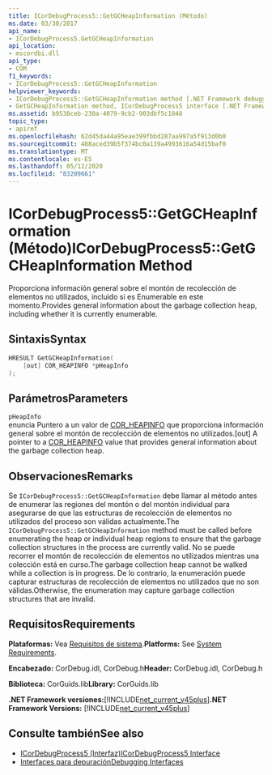 ```yaml
---
title: ICorDebugProcess5::GetGCHeapInformation (Método)
ms.date: 03/30/2017
api_name:
- ICorDebugProcess5.GetGCHeapInformation
api_location:
- mscordbi.dll
api_type:
- COM
f1_keywords:
- ICorDebugProcess5::GetGCHeapInformation
helpviewer_keywords:
- ICorDebugProcess5::GetGCHeapInformation method [.NET Framework debugging]
- GetGCHeapInformation method, ICorDebugProcess5 interface [.NET Framework debugging]
ms.assetid: b9538ceb-230a-4079-9cb2-903dbf5c1848
topic_type:
- apiref
ms.openlocfilehash: 62d45da44a95eae399fbbd287aa997a5f913d0b0
ms.sourcegitcommit: 488aced39b5f374bc0a139a4993616a54d15baf0
ms.translationtype: MT
ms.contentlocale: es-ES
ms.lasthandoff: 05/12/2020
ms.locfileid: "83209661"
---
```

# <a name="icordebugprocess5getgcheapinformation-method"></a><span data-ttu-id="a41e4-102">ICorDebugProcess5::GetGCHeapInformation (Método)</span><span class="sxs-lookup"><span data-stu-id="a41e4-102">ICorDebugProcess5::GetGCHeapInformation Method</span></span>
<span data-ttu-id="a41e4-103">Proporciona información general sobre el montón de recolección de elementos no utilizados, incluido si es Enumerable en este momento.</span><span class="sxs-lookup"><span data-stu-id="a41e4-103">Provides general information about the garbage collection heap, including whether it is currently enumerable.</span></span>  
  
## <a name="syntax"></a><span data-ttu-id="a41e4-104">Sintaxis</span><span class="sxs-lookup"><span data-stu-id="a41e4-104">Syntax</span></span>  
  
```cpp  
HRESULT GetGCHeapInformation(  
    [out] COR_HEAPINFO *pHeapInfo  
);  
```  
  
## <a name="parameters"></a><span data-ttu-id="a41e4-105">Parámetros</span><span class="sxs-lookup"><span data-stu-id="a41e4-105">Parameters</span></span>  
 `pHeapInfo`  
 <span data-ttu-id="a41e4-106">enuncia Puntero a un valor de [COR_HEAPINFO](cor-heapinfo-structure.md) que proporciona información general sobre el montón de recolección de elementos no utilizados.</span><span class="sxs-lookup"><span data-stu-id="a41e4-106">[out] A pointer to a [COR_HEAPINFO](cor-heapinfo-structure.md) value that provides general information about the garbage collection heap.</span></span>  
  
## <a name="remarks"></a><span data-ttu-id="a41e4-107">Observaciones</span><span class="sxs-lookup"><span data-stu-id="a41e4-107">Remarks</span></span>  
 <span data-ttu-id="a41e4-108">Se `ICorDebugProcess5::GetGCHeapInformation` debe llamar al método antes de enumerar las regiones del montón o del montón individual para asegurarse de que las estructuras de recolección de elementos no utilizados del proceso son válidas actualmente.</span><span class="sxs-lookup"><span data-stu-id="a41e4-108">The `ICorDebugProcess5::GetGCHeapInformation` method must be called before enumerating the heap or individual heap regions to ensure that the garbage collection structures in the process are currently valid.</span></span> <span data-ttu-id="a41e4-109">No se puede recorrer el montón de recolección de elementos no utilizados mientras una colección está en curso.</span><span class="sxs-lookup"><span data-stu-id="a41e4-109">The garbage collection heap cannot be walked while a collection is in progress.</span></span> <span data-ttu-id="a41e4-110">De lo contrario, la enumeración puede capturar estructuras de recolección de elementos no utilizados que no son válidas.</span><span class="sxs-lookup"><span data-stu-id="a41e4-110">Otherwise, the enumeration may capture garbage collection structures that are invalid.</span></span>  
  
## <a name="requirements"></a><span data-ttu-id="a41e4-111">Requisitos</span><span class="sxs-lookup"><span data-stu-id="a41e4-111">Requirements</span></span>  
 <span data-ttu-id="a41e4-112">**Plataformas:** Vea [Requisitos de sistema](../../get-started/system-requirements.md).</span><span class="sxs-lookup"><span data-stu-id="a41e4-112">**Platforms:** See [System Requirements](../../get-started/system-requirements.md).</span></span>  
  
 <span data-ttu-id="a41e4-113">**Encabezado:** CorDebug.idl, CorDebug.h</span><span class="sxs-lookup"><span data-stu-id="a41e4-113">**Header:** CorDebug.idl, CorDebug.h</span></span>  
  
 <span data-ttu-id="a41e4-114">**Biblioteca:** CorGuids.lib</span><span class="sxs-lookup"><span data-stu-id="a41e4-114">**Library:** CorGuids.lib</span></span>  
  
 <span data-ttu-id="a41e4-115">**.NET Framework versiones:**[!INCLUDE[net_current_v45plus](../../../../includes/net-current-v45plus-md.md)]</span><span class="sxs-lookup"><span data-stu-id="a41e4-115">**.NET Framework Versions:** [!INCLUDE[net_current_v45plus](../../../../includes/net-current-v45plus-md.md)]</span></span>  
  
## <a name="see-also"></a><span data-ttu-id="a41e4-116">Consulte también</span><span class="sxs-lookup"><span data-stu-id="a41e4-116">See also</span></span>

- [<span data-ttu-id="a41e4-117">ICorDebugProcess5 (Interfaz)</span><span class="sxs-lookup"><span data-stu-id="a41e4-117">ICorDebugProcess5 Interface</span></span>](icordebugprocess5-interface.md)
- [<span data-ttu-id="a41e4-118">Interfaces para depuración</span><span class="sxs-lookup"><span data-stu-id="a41e4-118">Debugging Interfaces</span></span>](debugging-interfaces.md)
